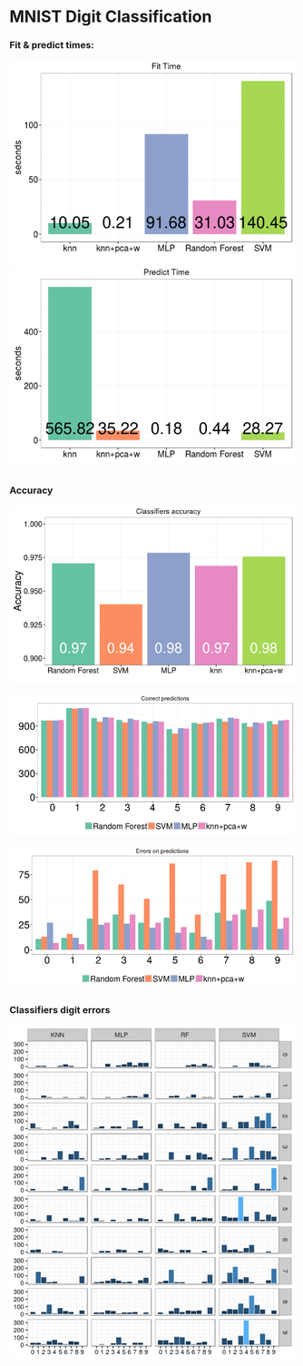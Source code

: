 MNIST Digit Classification
================

### Fit & predict times:

![](buildReadme_files/figure-markdown_github/times-1.png)![](buildReadme_files/figure-markdown_github/times-2.png)

### Accuracy

![](buildReadme_files/figure-markdown_github/accuracy-1.png)

![](buildReadme_files/figure-markdown_github/unnamed-chunk-1-1.png)

![](buildReadme_files/figure-markdown_github/unnamed-chunk-2-1.png)

### Classifiers digit errors

![](buildReadme_files/figure-markdown_github/unnamed-chunk-3-1.png)
